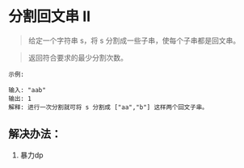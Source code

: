 # 分割回文串 II

> 给定一个字符串 s，将 s 分割成一些子串，使每个子串都是回文串。

> 返回符合要求的最少分割次数。


```
示例:

输入: "aab"
输出: 1
解释: 进行一次分割就可将 s 分割成 ["aa","b"] 这样两个回文子串。
```

## 解决办法：
1. 暴力dp
